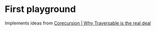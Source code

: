 # First playground

Implements ideas from [Corecursion | Why Traversable is the real deal](http://corecursion.net/post/2017-01-12-Why_Traversable_is_the_real_deal)

